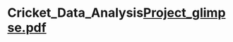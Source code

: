 # Cricket_Data_Analysis[Project_glimpse.pdf](https://github.com/Shivansh-Garg/Cricket_Data_Analysis/files/12251401/Project_glimpse.pdf)
